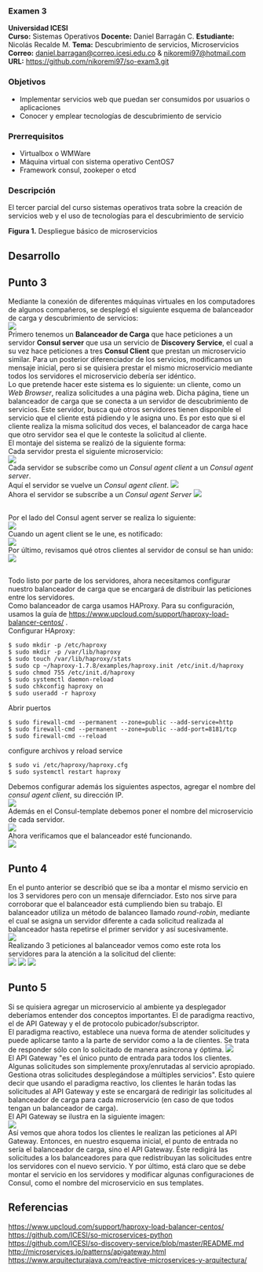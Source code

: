 ### Examen 3
**Universidad ICESI**  
**Curso:** Sistemas Operativos
**Docente:** Daniel Barragán C. 
**Estudiante:** Nicolás Recalde M.
**Tema:** Descubrimiento de servicios, Microservicios  
**Correo:** daniel.barragan@correo.icesi.edu.co & nikoremi97@hotmail.com
**URL:** https://github.com/nikoremi97/so-exam3.git

### Objetivos
* Implementar servicios web que puedan ser consumidos por usuarios o aplicaciones
* Conocer y emplear tecnologías de descubrimiento de servicio

### Prerrequisitos
* Virtualbox o WMWare
* Máquina virtual con sistema operativo CentOS7
* Framework consul, zookeper o etcd

### Descripción
El tercer parcial del curso sistemas operativos trata sobre la creación de servicios web y el uso de tecnologías para el descubrimiento de servicio


**Figura 1.** Despliegue básico de microservicios

## Desarrollo  
## Punto 3
Mediante la conexión de diferentes máquinas virtuales en los computadores de algunos compañeros, se desplegó el siguiente esquema de balanceador de carga y descubrimiento de servicios:  
![][1]  
Primero tenemos un **Balanceador de Carga** que hace peticiones a un servidor **Consul server** que usa un servicio de **Discovery Service**, el cual a su vez hace peticiones a tres **Consul Client** que prestan un microservicio similar. Para un posterior diferenciador de los servicios, modificamos un mensaje inicial, pero si se quisiera prestar el mismo microservicio mediante todos los servidores el microservicio debería ser idéntico.  
Lo que pretende hacer este sistema es lo siguiente: un cliente, como un *Web Browser*, realiza solicitudes a una página web. Dicha página, tiene un balanceador de carga que se conecta a un servidor de descubrimiento de servicios. Este servidor, busca qué otros servidores tienen disponible el servicio que el cliente está pidiendo y le asigna uno. Es por esto que si el cliente realiza la misma solicitud dos veces, el balanceador de carga hace que otro servidor sea el que le conteste la solicitud al cliente.  
El montaje del sistema se realizó de la siguiente forma:  
Cada servidor presta el siguiente microservicio:  
![][2]  
Cada servidor se subscribe como un *Consul agent client* a un *Consul agent server*.  
Aquí el servidor se vuelve un *Consul agent client*.
![][3]  
Ahora el servidor se subscribe a un *Consul agent Server*
![][4]  
##
Por el lado del Consul agent server se realiza lo siguiente:  
![][5]  
Cuando un agent client se le une, es notificado:  
![][6]  
Por último, revisamos qué otros clientes al servidor de consul se han unido:    
![][7]  
##
Todo listo por parte de los servidores, ahora necesitamos configurar nuestro balanceador de carga que se encargará de distribuir las peticiones entre los servidores.  
Como balanceador de carga usamos HAProxy. Para su configuración, usamos la guía de https://www.upcloud.com/support/haproxy-load-balancer-centos/ .   
Configurar HAproxy:
``` 
$ sudo mkdir -p /etc/haproxy
$ sudo mkdir -p /var/lib/haproxy 
$ sudo touch /var/lib/haproxy/stats
$ sudo cp ~/haproxy-1.7.8/examples/haproxy.init /etc/init.d/haproxy
$ sudo chmod 755 /etc/init.d/haproxy
$ sudo systemctl daemon-reload
$ sudo chkconfig haproxy on
$ sudo useradd -r haproxy
```  
Abrir puertos
```
$ sudo firewall-cmd --permanent --zone=public --add-service=http
$ sudo firewall-cmd --permanent --zone=public --add-port=8181/tcp
$ sudo firewall-cmd --reload
```  
configure archivos y reload service
```
$ sudo vi /etc/haproxy/haproxy.cfg
$ sudo systemctl restart haproxy
```  
Debemos configurar además los siguientes aspectos, agregar el nombre del *consul agent client*, su dirección IP.  
![][8]  
Además en el Consul-template debemos poner el nombre del microservicio de cada servidor.  
![][9]  
Ahora verificamos que el balanceador esté funcionando.  
![][10]  
## Punto 4  
En el punto anterior se describió que se iba a montar el mismo servicio en los 3 servidores pero con un mensaje difernciador. Esto nos sirve para corroborar que el balanceador está cumpliendo bien su trabajo. El balanceador utiliza un método de balanceo llamado *round-robin*, mediante el cual se asigna un servidor diferente a cada solicitud realizada al balanceador hasta repetirse el primer servidor y así sucesivamente.  
![][11]  
Realizando 3 peticiones al balanceador vemos como este rota los servidores para la atención a la solicitud del cliente:  
![][12]
![][13]
![][14]
## Punto 5  
Si se quisiera agregar un microservicio al ambiente ya desplegador deberíamos entender dos conceptos importantes. El de paradigma reactivo, el de API Gateway y el de protocolo pubicador/subscriptor.  
El paradigma reactivo, establece una nueva forma de atender solicitudes y puede aplicarse tanto a la parte de servidor como a la de clientes. Se trata de responder sólo con lo solicitado de manera asíncrona y óptima.
![][15]  
El API Gateway "es el único punto de entrada para todos los clientes. Algunas solicitudes son simplemente proxy/enrutadas al servicio apropiado. Gestiona otras solicitudes desplegándose a múltiples servicios". Esto quiere decir que usando el paradigma reactivo, los clientes le harán todas las solicitudes al API Gateway y este se encargará de redirigir las solicitudes al balanceador de carga para cada microservicio (en caso de que todos tengan un balanceador de carga).  
El API Gateway se ilustra en la siguiente imagen:  
![][16]  
Así vemos que ahora todos los clientes le realizan las peticiones al API Gateway. Entonces, en nuestro esquema inicial, el punto de entrada no sería el balanceador de carga, sino el API Gateway. Éste redigirá las solicitudes a los balanceadores para que redistribuyan las solicitudes entre los servidores con el nuevo servicio. Y por último, está claro que se debe montar el servicio en los servidores y modificar algunas configuraciones de Consul, como el nombre del microservicio en sus templates.

## Referencias
https://www.upcloud.com/support/haproxy-load-balancer-centos/  
https://github.com/ICESI/so-microservices-python  
https://github.com/ICESI/so-discovery-service/blob/master/README.md  
http://microservices.io/patterns/apigateway.html  
https://www.arquitecturajava.com/reactive-microservices-y-arquitectura/


[1]: images/Microservices_Deployment.png
[2]: images/operationspython.JPG
[3]: images/initiclient.JPG
[4]: images/consuljoin.JPG
[5]: images/consul_agent_server.PNG
[6]: images/consul_logs.PNG	
[7]: images/consul_members.PNG
[8]: images/configuracionBalanceador.png
[9]: images/configuracionConsulTemplates.png
[10]: images/BalanceadorCorriendo.png
[11]: images/DemostracionFuncionBalanceador.png
[12]: images/loadbalancer1.JPG
[13]: images/loadbalancer2.JPG
[14]: images/loadbalancer3.JPG
[15]: images/ReactiveMicroServicesRx.jpg
[16]: images/apigateway.jpg 


